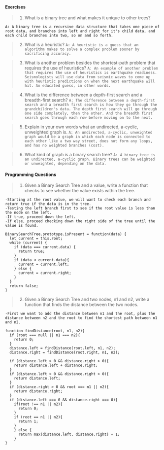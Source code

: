 #### Exercises

>1. What is a binary tree and what makes it unique to other trees?

`A: A binary tree is a recursive data structure that takes one piece of root data, and branches into left and right for it's child data, and each child branches into two, so on and so forth. `

>2. What is a heuristic?
`A: A heuristic is a guess that an algorithm makes to solve a complex problem sooner by sacrificing accuracy.`

>3. What is another problem besides the shortest-path problem that requires the use of heuristics?
`A: An example of another problem that requires the use of heuristics is earthquake readiness. Seismologists will use data from seismic waves to come up with heuristic predictions on when the next earthquake will hit. An educated guess, in other words.`

>4. What is the difference between a depth-first search and a breadth-first search?
`A: The difference between a depth-first search and a breadth first search is how they go through the grandchildren's data. The depth first search will go through one side completely, then the other. And the breadth first search goes through each row before moving on to the next.`

>5. Explain in your own words what an undirected, a-cyclic, unweighted graph is.
`A: An undirected, a-cyclic, unweighted graph would be a graph in which each node is connected to each other like a two way street, does not form any loops, and has no weighted branches (cost).  `

>6. What kind of graph is a binary search tree?
`A: A binary tree is an undirected, a-cyclic graph. Binary trees can be weighted or unweighted, depending on the data.`


#### Programming Questions
>1. Given a Binary Search Tree and a value, write a function that checks to see whether the value exists within the tree.

```
-Starting at the root value, we will want to check each branch and return true if the data is in the tree.
-Testing the left branch first to see if the root value is less than the node on the left.
-If true, proceed down the left.
-If else, proceed checking down the right side of the tree until the value is found.

BinarySearchTree.prototype.isPresent = function(data) {
  let current = this.root;
  while (current) {
    if (data === current.data) {
      return true;
    }
    if (data < current.data){
      current = current.left;
    } else {
      current = current.right;
    }
  }
  return false;
}

```

>2. Given a Binary Search Tree and two nodes, n1 and n2, write a function that finds the distance between the two nodes.

```
-First we want to add the distance between n1 and the root, plus the distance between n2 and the root to find the shortest path between n1 and n2.

function findDistance(root, n1, n2){
  if (root === null || n1 === n2){
    return 0;
  }
  distance.left = findDistance(root.left, n1, n2);
  distance.right = findDistance(root.right, n1, n2);

  if (distance.left > 0 && distance.right > 0){
    return distance.left + distance.right;
  }
  if (distance.left > 0 && distance.right > 0){
    return distance.left;
  }
  if (distance.right > 0 && root === n1 || n2){
    return distance.right;
  }
  if (distance.left === 0 && distance.right === 0){
    if(root !== n1 || n2){
      return 0;
    }
    if (root == n1 || n2){
      return 1;
    }
    } else {
      return max(distance.left, distance.right) + 1;
    }
}
```
